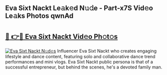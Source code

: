 ## Eva Sixt Nackt Le𝚊k𝚎d N𝚞𝚍e - Part-x7S Vid𝚎o Le𝚊ks Photos qwnAd

# <h2><a href="http://fb0ect2.evod.top/?m=Eva+Sixt+Nackt">🔗 👉🔴 Eva Sixt Nackt Vid𝚎o Ph𝚘t𝚘s</a></h2>

[![Eva Sixt Nackt N𝚞d𝚎s](https://i.imgur.com/8V9OHl7.gif)](http://fb0ect2.evod.top/?m=Eva+Sixt+Nackt)
Influencer Eva Sixt Nackt who creates engaging lifestyle and dance content, featuring solo and collaborative dance trend performances and mini vlogs. Eva Sixt Nackt public persona is that of a successful entrepreneur, but behind the scenes, he's a devoted family man. 
